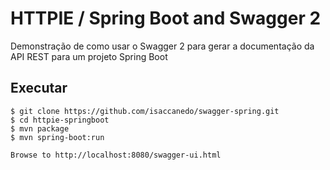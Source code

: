 <h1>HTTPIE / Spring Boot and Swagger 2</h1>

Demonstração de como usar o Swagger 2 para gerar a documentação da API REST para um projeto Spring Boot

## Executar 

```
$ git clone https://github.com/isaccanedo/swagger-spring.git
$ cd httpie-springboot
$ mvn package
$ mvn spring-boot:run

Browse to http://localhost:8080/swagger-ui.html
```
